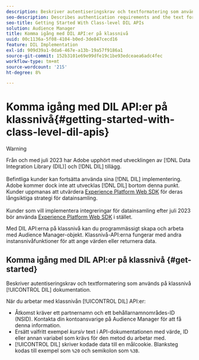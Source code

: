 ```yaml
---
description: Beskriver autentiseringskrav och textformatering som används i DIL-dokumentationen på klassnivå.
seo-description: Describes authentication requirements and the text formatting used in the class-level DIL documentation.
seo-title: Getting Started With Class-level DIL APIs
solution: Audience Manager
title: Komma igång med DIL API:er på klassnivå
uuid: 00c1136a-5f08-4104-b0ed-3de847cecd16
feature: DIL Implementation
exl-id: 909d39a1-0da6-467e-a13b-19a57f9186a1
source-git-commit: 152b3101e69e99dfe19c1be93edceaea6adc4fec
workflow-type: tm+mt
source-wordcount: '215'
ht-degree: 8%

---
```


# Komma igång med DIL API:er på klassnivå{#getting-started-with-class-level-dil-apis}

>[!WARNING]
>
>Från och med juli 2023 har Adobe upphört med utvecklingen av [!DNL Data Integration Library (DIL)] och [!DNL DIL] tillägg.
><br><br>
>Befintliga kunder kan fortsätta använda sina [!DNL DIL] implementering. Adobe kommer dock inte att utvecklas [!DNL DIL] bortom denna punkt. Kunder uppmanas att utvärdera [Experience Platform Web SDK](https://experienceleague.adobe.com/docs/experience-platform/edge/home.html?lang=en) för deras långsiktiga strategi för datainsamling.
><br><br>
>Kunder som vill implementera integreringar för datainsamling efter juli 2023 bör använda [Experience Platform Web SDK](https://experienceleague.adobe.com/docs/experience-platform/edge/home.html?lang=en) i stället.

Med DIL API:erna på klassnivå kan du programmässigt skapa och arbeta med Audience Manager-objekt. Klassnivå-API:erna fungerar med andra instansnivåfunktioner för att ange värden eller returnera data.

## Komma igång med DIL API:er på klassnivå {#get-started}

Beskriver autentiseringskrav och textformatering som används på klassnivå [!UICONTROL DIL] dokumentation.

<!-- 

c_class_start.xml

 -->

När du arbetar med klassnivån [!UICONTROL DIL] API:er:

* Åtkomst kräver ett partnernamn och ett behållarnamnområdes-ID (NSID). Kontakta din kontoansvarige på Audience Manager för att få denna information.
* Ersätt valfritt exempel *kursiv* text i API-dokumentationen med värde, ID eller annan variabel som krävs för den metod du arbetar med.
* [!UICONTROL DIL] skriver kodade data till en målcookie. Blanksteg kodas till exempel som `%20` och semikolon som `%3B`.
